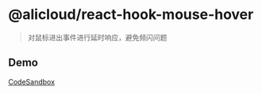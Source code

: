 # @alicloud/react-hook-mouse-hover

> 对鼠标进出事件进行延时响应，避免频闪问题

## Demo

[CodeSandbox](https://codesandbox.io/s/react-hook-mouse-hover-fdu2cx)
